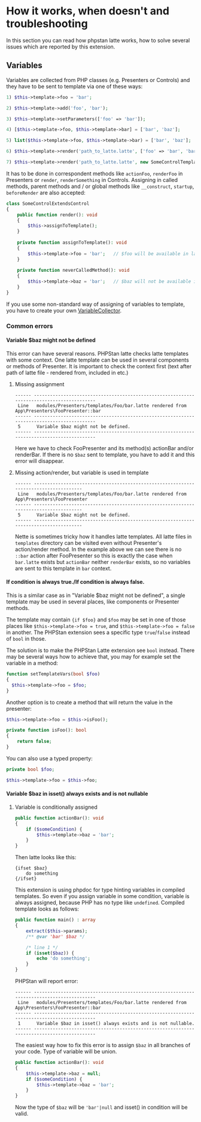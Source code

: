 # How it works, when doesn't and troubleshooting

In this section you can read how phpstan latte works, how to solve several issues which are reported by this extension.

## Variables

Variables are collected from PHP classes (e.g. Presenters or Controls) and they have to be sent to template via one of these ways:

```php
1) $this->template->foo = 'bar';

2) $this->template->add('foo', 'bar');

3) $this->template->setParameters(['foo' => 'bar']);

4) [$this->template->foo, $this->template->bar] = ['bar', 'baz'];

5) list($this->template->foo, $this->template->bar) = ['bar', 'baz'];

6) $this->template->render('path_to_latte.latte', ['foo' => 'bar', 'bar' => 'baz']);

7) $this->template->render('path_to_latte.latte', new SomeControlTemplateType());
```
It has to be done in correspondent methods like `actionFoo`, `renderFoo` in Presenters or `render`, `renderSomething` in Controls. Assigning in called methods, parent methods and / or global methods like `__construct`, `startup`, `beforeRender` are also accepted:
```php
class SomeControlExtendsControl
{
    public function render(): void
    {
        $this->assignToTemplate();
    }
    
    private function assignToTemplate(): void
    {
        $this->template->foo = 'bar';   // $foo will be available in latte because this method is called from render
    }
    
    private function neverCalledMethod(): void
    {
        $this->template->baz = 'bar';   // $baz will not be available in latte because this method is never called
    }
}
```

If you use some non-standard way of assigning of variables to template, you have to create your own [VariableCollector](extension.md#variable-collectors).


### Common errors
#### Variable $baz might not be defined
This error can have several reasons. PHPStan latte checks latte templates with some context. One latte template can be used in several components or methods of Presenter.
It is important to check the context first (text after path of latte file - rendered from, included in etc.)

1) Missing assignment
    ```
    ------ ------------------------------------------------------------------------------------------ 
     Line   modules/Presenters/templates/Foo/bar.latte rendered from App\Presenters\FooPresenter::bar
    ------ ------------------------------------------------------------------------------------------
     5      Variable $baz might not be defined.                      
    ------ ------------------------------------------------------------------------------------------
    ```
    Here we have to check FooPresenter and its method(s) actionBar and/or renderBar. If there is no `$baz` sent to template, you have to add it and this error will disappear.  

2) Missing action/render, but variable is used in template
    ```
    ------ ------------------------------------------------------------------------------------- 
     Line   modules/Presenters/templates/Foo/bar.latte rendered from App\Presenters\FooPresenter
    ------ -------------------------------------------------------------------------------------
     5      Variable $baz might not be defined.                      
    ------ ------------------------------------------------------------------------------------- 
    ```
    Nette is sometimes tricky how it handles latte templates. All latte files in `templates` directory can be visited even without Presenter's action/render method.
    In the example above we can see there is no `::bar` action after FooPresenter so this is exactly the case when `bar.latte` exists but `actionBar` neither `renderBar` exists, so no variables are sent to this template in `bar` context.

#### If condition is always true./If condition is always false.
This is a similar case as in "Variable $baz might not be defined", a single template may be used in several places, like components or Presenter methods.

The template may contain `{if $foo}` and `$foo` may be set in one of those places like `$this->template->foo = true`, and `$this->template->foo = false` in another.
The PHPStan extension sees a specific type `true`/`false` instead of `bool` in those.

The solution is to make the PHPStan Latte extension see `bool` instead. There may be several ways how to achieve that, you may for example set the variable in a method:
```php
function setTemplateVars(bool $foo)
{
  $this->template->foo = $foo;
}
```
Another option is to create a method that will return the value in the presenter:
```php
$this->template->foo = $this->isFoo();

private function isFoo(): bool
{
    return false;
}
```
You can also use a typed property:
```php
private bool $foo;

$this->template->foo = $this->foo;
```

#### Variable $baz in isset() always exists and is not nullable
1) Variable is conditionally assigned
    ```php
    public function actionBar(): void
    {
        if ($someCondition) {
            $this->template->baz = 'bar';
        }
    }
    ```
    Then latte looks like this:
    ```latte
    {ifset $baz}
        do something
    {/ifset}
    ```

    This extension is using phpdoc for type hinting variables in compiled templates. So even if you assign variable in some condition, variable is always assigned, because PHP has no type like `undefined`.
    Compiled template looks as follows:
    ```php
    public function main() : array
    {
        extract($this->params);
        /** @var 'bar' $baz */

        /* line 1 */
        if (isset($baz)) {
            echo 'do something';
        }
    }
    ```

    PHPStan will report error:
    ```
    ------ ------------------------------------------------------------------------------------------ 
     Line   modules/Presenters/templates/Foo/bar.latte rendered from App\Presenters\FooPresenter::bar
    ------ ------------------------------------------------------------------------------------------
     1      Variable $baz in isset() always exists and is not nullable.                     
    ------ ------------------------------------------------------------------------------------------
    ```

    The easiest way how to fix this error is to assign `$baz` in all branches of your code. Type of variable will be union.
    ```php
    public function actionBar(): void
    {
        $this->template->baz = null;
        if ($someCondition) {
            $this->template->baz = 'bar';
        }
    }
    ```

    Now the type of `$baz` will be `'bar'|null` and isset() in condition will be valid.

<!-- TODO
## Components
-->

<!-- TODO
## Forms
-->
